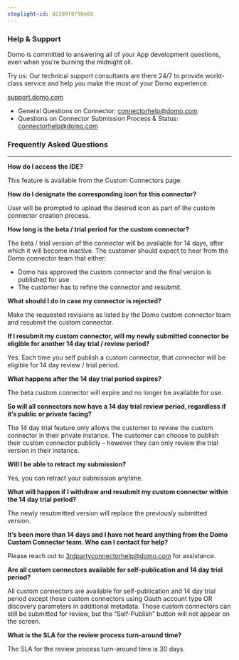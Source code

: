 ```yaml
---
stoplight-id: d2309f6f9be66
---
```


### Help & Support

Domo is committed to answering all of your App development questions, even when you’re burning the midnight oil.

Try us: Our technical support consultants are there 24/7 to provide world-class service and help you make the most of your Domo experience.

[support.domo.com](https://www.domo.com/login/customer-community)

- General Questions on Connector: [connectorhelp@domo.com](mailto:connectorhelp@domo.com)
- Questions on Connector Submission Process & Status: [connectorhelp@domo.com](mailto:connectorhelp@domo.com)

### Frequently Asked Questions

---

**How do I access the IDE?**

This feature is available from the Custom Connectors page.

**How do I designate the corresponding icon for this connector?**

User will be prompted to upload the desired icon as part of the custom connector creation process.

**How long is the beta / trial period for the custom connector?**

The beta / trial version of the connector will be available for 14 days, after which it will become inactive. The customer should expect to hear from the Domo connector team that either:

- Domo has approved the custom connector and the final version is published for use
- The customer has to refine the connector and resubmit.

**What should I do in case my connector is rejected?**

Make the requested revisions as listed by the Domo custom connector team and resubmit the custom connector.

**If I resubmit my custom connector, will my newly submitted connector be eligible for another 14 day trial / review period?**

Yes. Each time you self publish a custom connector, that connector will be eligible for 14 day review / trial period.

**What happens after the 14 day trial period expires?**

The beta custom connector will expire and no longer be available for use.

**So will all connectors now have a 14 day trial review period, regardless if it’s public or private facing?**

The 14 day trial feature only allows the customer to review the custom connector in their private instance. The customer can choose to publish their custom connector publicly – however they can only review the trial version in their instance.

**Will I be able to retract my submission?**

Yes, you can retract your submission anytime.

**What will happen if I withdraw and resubmit my custom connector within the 14 day trial period?**

The newly resubmitted version will replace the previously submitted version.

**It’s been more than 14 days and I have not heard anything from the Domo Custom Connector team. Who can I contact for help?**

Please reach out to [3rdpartyconnectorhelp@domo.com](mailto:3rdpartyconnectorhelp@domo.com) for assistance.

**Are all custom connectors available for self-publication and 14 day trial period?**

All custom connectors are available for self-publication and 14 day trial period except those custom connectors using Oauth account type OR discovery parameters in additional metadata. Those custom connectors can still be submitted for review, but the “Self-Publish” button will not appear on the screen.

**What is the SLA for the review process turn-around time?**

The SLA for the review process turn-around time is 30 days.
